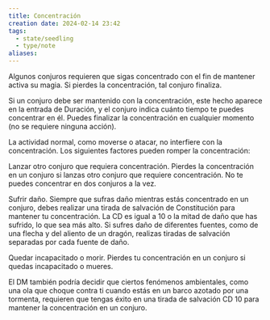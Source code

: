 ```yaml
---
title: Concentración
creation date: 2024-02-14 23:42
tags:
  - state/seedling
  - type/note
aliases:
---
```

Algunos conjuros requieren que sigas concentrado con el fin de mantener activa su magia. Si pierdes la concentración, tal conjuro finaliza.

Si un conjuro debe ser mantenido con la concentración, este hecho aparece en la entrada de
Duración, y el conjuro indica cuánto tiempo te puedes concentrar en él. Puedes finalizar la concentración en cualquier momento (no se requiere ninguna acción).

La actividad normal, como moverse o atacar, no interfiere con la concentración. Los siguientes factores pueden romper la concentración:

Lanzar otro conjuro que requiera concentración. Pierdes la concentración en un conjuro si lanzas otro conjuro que requiere concentración. No te puedes concentrar en dos conjuros a la vez.

Sufrir daño. Siempre que sufras daño mientras estás concentrado en un conjuro, debes realizar una tirada de salvación de Constitución para mantener tu concentración. La CD es igual a 10 o la mitad de daño que has sufrido, lo que sea más alto. Si sufres daño de diferentes fuentes, como de una flecha y del aliento de un dragón, realizas tiradas de salvación separadas por cada fuente de daño.
 
Quedar incapacitado o morir. Pierdes tu concentración en un conjuro si quedas incapacitado o mueres.

El DM también podría decidir que ciertos fenómenos ambientales, como una ola que choque contra ti cuando estás en un barco azotado por una tormenta, requieren que tengas éxito en una tirada de salvación CD 10 para mantener la concentración en un conjuro.

